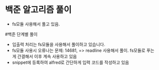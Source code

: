 # 백준 알고리즘 풀이

- fs모듈 사용해서 풀고 있음.

#백준 단계별 풀이

- 입출력 처리는 fs모듈을 사용해서 풀이하고 있습니다.
- fs모듈 사용시 오류나는 문제: 14681,
  => readline 사용해서 풀이. fs모듈로 푸는게 간결해서 이후 계속 사용하고 있음
- snippet에 등록하여 alfred로 간단하게 입력 코드를 작성하고 있음
